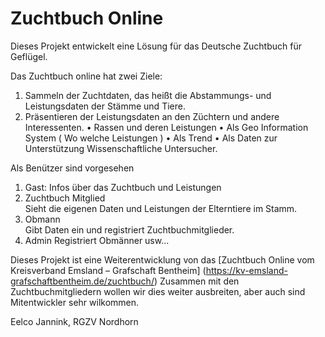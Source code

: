 # Zuchtbuch Online

Dieses Projekt entwickelt eine Lösung für das Deutsche Zuchtbuch für Geflügel.

Das Zuchtbuch online hat zwei Ziele:
1.	Sammeln der Zuchtdaten, das heißt die Abstammungs- und Leistungsdaten der Stämme und Tiere.
1.	Präsentieren der Leistungsdaten an den Züchtern und andere Interessenten. 
  •	Rassen und deren Leistungen
  •	Als Geo Information System  ( Wo welche Leistungen )
  •	Als Trend
  •	Als Daten zur Unterstützung Wissenschaftliche Untersucher.
  
Als Benützer sind vorgesehen
1.	Gast: Infos über das Zuchtbuch und Leistungen
2.	Zuchtbuch Mitglied  
    Sieht die eigenen Daten und Leistungen der Elterntiere im Stamm.
3.	Obmann  
    Gibt Daten ein und registriert Zuchtbuchmitglieder.
4.	Admin
    Registriert Obmänner usw...
    
    
Dieses Projekt ist eine Weiterentwicklung von das [Zuchtbuch Online vom Kreisverband Emsland – Grafschaft Bentheim] (https://kv-emsland-grafschaftbentheim.de/zuchtbuch/)
Zusammen mit den Zuchtbuchmitgliedern wollen wir dies weiter ausbreiten, aber auch sind Mitentwickler sehr wilkommen.

Eelco Jannink, RGZV Nordhorn
